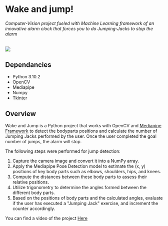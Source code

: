 # Wake and jump!

###### Computer-Vision project fueled with Machine Learning framework of an innovative alarm clock that forces you to do *Jumping-Jacks* to stop the alarm

![](https://user-images.githubusercontent.com/98501536/280554059-2585fb59-6cc2-48ef-91b2-76b73ff7fd8e.png)

## Dependancies

- Python 3.10.2
- OpenCV
- Mediapipe
- Numpy
- Tkinter

## Overview

Wake and Jump is a Python project that works with OpenCV and [Mediapipe Framework](https://developers.google.com/mediapipe/solutions "Mediapipe Framework") to detect the bodyparts positions and calculate the number of Jumping Jacks performed by the user.
Once the user completed the goal number of jumps, the alarm will stop.

The following steps were performed for jump detection:

1. Capture the camera image and convert it into a NumPy array.
2. Apply the Mediapipe Pose Detection model to estimate the (x, y) positions of key body parts such as elbows, shoulders, hips, and knees.
3. Compute the distances between these body parts to assess their relative positions.
4. Utilize trigonometry to determine the angles formed between the different body parts.
5. Based on the positions of body parts and the calculated angles, evaluate if the user has executed a "Jumping Jack" exercise, and increment the counter accordingly.

You can find a video of the project [Here](https://youtu.be/KeIK-Jr9LVk "Here")

